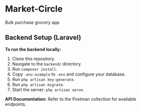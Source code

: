 # Market-Circle
Bulk purchase grocery app

## Backend Setup (Laravel)

**To run the backend locally:**
1. Clone this repository.
2. Navigate to the `backend/` directory.
3. Run `composer install`.
4. Copy `.env.example` to `.env` and configure your database.
5. Run `php artisan key:generate`.
6. Run `php artisan migrate`.
7. Start the server: `php artisan serve`.

**API Documentation:**
Refer to the Postman collection for available endpoints.
